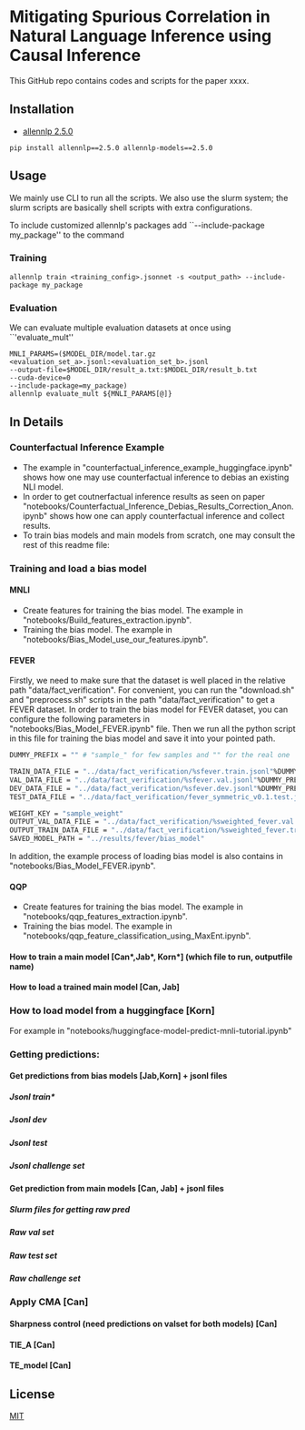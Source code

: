 # Mitigating Spurious Correlation in Natural Language Inference using Causal Inference

This GitHub repo contains codes and scripts for the paper xxxx.

## Installation

- [allennlp 2.5.0](https://github.com/allenai/allennlp/tree/v2.5.0)



```shell
pip install allennlp==2.5.0 allennlp-models==2.5.0
```

## Usage

We mainly use CLI to run all the scripts.  We also use the slurm system; the slurm scripts are basically shell scripts with extra configurations. 

To include customized allennlp's packages add ``--include-package my_package'' to the command

### Training 

```shell
allennlp train <training_config>.jsonnet -s <output_path> --include-package my_package
```

### Evaluation

We can evaluate multiple evaluation datasets at once using ``'evaluate_mult''

```shell
MNLI_PARAMS=($MODEL_DIR/model.tar.gz  
<evaluation_set_a>.jsonl:<evaluation_set_b>.jsonl
--output-file=$MODEL_DIR/result_a.txt:$MODEL_DIR/result_b.txt
--cuda-device=0
--include-package=my_package)
allennlp evaluate_mult ${MNLI_PARAMS[@]}
```


## In Details

### Counterfactual Inference Example
- The example in "counterfactual_inference_example_huggingface.ipynb" shows how one may use counterfactual inference to debias an existing NLI model.
- In order to get coutnerfactual inference results as seen on paper "notebooks/Counterfactual_Inference_Debias_Results_Correction_Anon.ipynb" shows how one can apply counterfactual inference and collect results.
- To train bias models and main models from scratch, one may consult the rest of this readme file:




### Training and load a bias model

#### MNLI
- Create features for training the bias model. The example in "notebooks/Build_features_extraction.ipynb".
- Training the bias model. The example in "notebooks/Bias_Model_use_our_features.ipynb".

#### FEVER
Firstly, we need to make sure that the dataset is well placed in the relative path "data/fact_verification". For convenient, you can run the "download.sh" and "preprocess.sh" scripts in the path "data/fact_verification" to get a FEVER dataset. In order to train the bias model for FEVER dataset, you can configure the following parameters in "notebooks/Bias_Model_FEVER.ipynb" file. Then we run all the python script in this file for training the bias model and save it into your pointed path.

```bash
DUMMY_PREFIX = "" # "sample_" for few samples and "" for the real one

TRAIN_DATA_FILE = "../data/fact_verification/%sfever.train.jsonl"%DUMMY_PREFIX
VAL_DATA_FILE = "../data/fact_verification/%sfever.val.jsonl"%DUMMY_PREFIX
DEV_DATA_FILE = "../data/fact_verification/%sfever.dev.jsonl"%DUMMY_PREFIX
TEST_DATA_FILE = "../data/fact_verification/fever_symmetric_v0.1.test.jsonl"
```

```bash
WEIGHT_KEY = "sample_weight"
OUTPUT_VAL_DATA_FILE = "../data/fact_verification/%sweighted_fever.val.jsonl"%DUMMY_PREFIX
OUTPUT_TRAIN_DATA_FILE = "../data/fact_verification/%sweighted_fever.train.jsonl"%DUMMY_PREFIX
SAVED_MODEL_PATH = "../results/fever/bias_model"
```

In addition, the example process of loading bias model is also contains in "notebooks/Bias_Model_FEVER.ipynb".

#### QQP
- Create features for training the bias model. The example in "notebooks/qqp_features_extraction.ipynb".
- Training the bias model. The example in "notebooks/qqp_feature_classification_using_MaxEnt.ipynb".


#### How to train a main model  [Can*,Jab*, Korn*]  (which file to run, outputfile name)
#### How to load a trained main model [Can, Jab]
### How to load model from a huggingface  [Korn]
For example in "notebooks/huggingface-model-predict-mnli-tutorial.ipynb"
        
### Getting predictions:
#### Get predictions from bias models [Jab,Korn] + jsonl files
##### Jsonl train*
##### Jsonl dev
##### Jsonl test
##### Jsonl challenge set
#### Get prediction from main models [Can, Jab] + jsonl files
##### Slurm files for getting raw pred
##### Raw val set
##### Raw test set
##### Raw challenge set
### Apply CMA [Can]
#### Sharpness control (need predictions on valset for both models) [Can]
#### TIE_A [Can]
#### TE_model [Can]


## License
[MIT](https://choosealicense.com/licenses/mit/)

